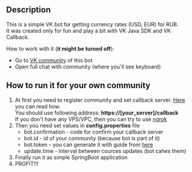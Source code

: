 ## Description
This is a simple VK bot for getting currency rates (USD, EUR) for RUB.<br>
It was created only for fun and play a bit with VK Java SDK and VK Callback.

How to work with it (**it might be turned off**):
* Go to [VK community](https://vk.com/club197615901) of this bot
* Open full chat with community (where you'll see keyboard)

## How to run it for your own community
1. At first you need to register community and set callback server. [Here](https://vk.com/dev/callback_api) you can read how.<br>
You should use following address: **https://[your_server]/callback**<br>
If you don't have any VPS/VPC, then you can try to use [ngrok](https://ngrok.com/)
2. Then you need set values in **config.properties** file
    * bot.confirmation - code for confirm your callback server
    * bot.id - id of your community (because bot is part of it)
    * bot.token - you can generate it with guide from [here](https://vk.com/dev/implicit_flow_group) 
    * update.time - interval between cources updates (bot cahes them)
3. Finally run it as simple SpringBoot application
4. PROFIT!!!
